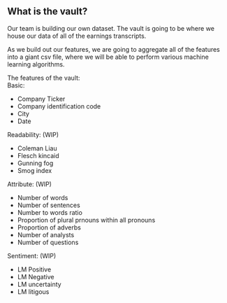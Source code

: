 ## What is the vault?

Our team is building our own dataset. The vault is going to be where we house our data of all of the earnings transcripts.   

As we build out our features, we are going to aggregate all of the features into a giant csv file, where we will be able to perform various machine learning algorithms.   

The features of the vault:   
Basic:   
- Company Ticker
- Company identification code
- City
- Date

Readability:   (WIP)
- Coleman Liau
- Flesch kincaid
- Gunning fog
- Smog index

Attribute:   (WIP)
- Number of words
- Number of sentences
- Number to words ratio
- Proportion of plural prnouns within all pronouns
- Proportion of adverbs
- Number of analysts
- Number of questions

Sentiment: (WIP)
- LM Positive
- LM Negative
- LM uncertainty
- LM litigous
